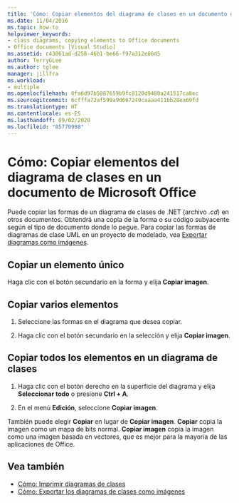```yaml
---
title: 'Cómo: Copiar elementos del diagrama de clases en un documento de Microsoft Office (Diseñador de clases)'
ms.date: 11/04/2016
ms.topic: how-to
helpviewer_keywords:
- class diagrams, copying elements to Office documents
- Office documents [Visual Studio]
ms.assetid: c43061ad-d258-46b1-be66-f97a312e86d5
author: TerryGLee
ms.author: tglee
manager: jillfra
ms.workload:
- multiple
ms.openlocfilehash: 0fa6d97b5087659b9fc8120d9480a241517ca8ec
ms.sourcegitcommit: 6cfffa72af599a9d667249caaaa411bb28ea69fd
ms.translationtype: HT
ms.contentlocale: es-ES
ms.lasthandoff: 09/02/2020
ms.locfileid: "85770998"
---
```

# <a name="how-to-copy-class-diagram-elements-to-a-microsoft-office-document"></a>Cómo: Copiar elementos del diagrama de clases en un documento de Microsoft Office

Puede copiar las formas de un diagrama de clases de .NET (archivo *.cd*) en otros documentos. Obtendrá una copia de la forma o su código subyacente según el tipo de documento donde lo pegue. Para copiar las formas de diagramas de clase UML en un proyecto de modelado, vea [Exportar diagramas como imágenes](../../modeling/export-diagrams-as-images.md).

## <a name="copy-a-single-element"></a>Copiar un elemento único

Haga clic con el botón secundario en la forma y elija **Copiar imagen**.

## <a name="copy-several-elements"></a>Copiar varios elementos

1. Seleccione las formas en el diagrama que desea copiar.

2. Haga clic con el botón secundario en la selección y elija **Copiar imagen**.

## <a name="copy-all-the-elements-in-a-class-diagram"></a>Copiar todos los elementos en un diagrama de clases

1. Haga clic con el botón derecho en la superficie del diagrama y elija **Seleccionar todo** o presione **Ctrl + A**.

2. En el menú **Edición**, seleccione **Copiar imagen**.

También puede elegir **Copiar** en lugar de **Copiar imagen**. **Copiar** copia la imagen como un mapa de bits normal. **Copiar imagen** copia la imagen como una imagen basada en vectores, que es mejor para la mayoría de las aplicaciones de Office.

## <a name="see-also"></a>Vea también

- [Cómo: Imprimir diagramas de clases](how-to-print-class-diagrams.md)
- [Cómo: Exportar los diagramas de clases como imágenes](how-to-export-class-diagrams-as-images.md)
